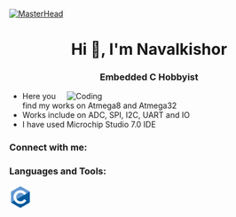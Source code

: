 [![MasterHead](https://user-images.githubusercontent.com/111571035/185776413-ed4a12bf-7987-486d-854e-0ed04921d186.jpg)](https://navalkishor768.io)
<h1 align="center">Hi 👋, I'm Navalkishor</h1>
<h3 align="center">Embedded C Hobbyist</h3>
<img align="right" alt="Coding" width="400" src="https://user-images.githubusercontent.com/111571035/185776368-1962e09c-cf07-423c-bcd2-819eb27f70a7.jpg">

- Here you find my works on Atmega8 and Atmega32
- Works include on ADC, SPI, I2C, UART and IO
- I have used Microchip Studio 7.0 IDE

<h3 align="left">Connect with me:</h3>
<p align="left">
</p>

<h3 align="left">Languages and Tools:</h3>
<p align="left"> <a href="https://www.cprogramming.com/" target="_blank" rel="noreferrer"> <img src="https://raw.githubusercontent.com/devicons/devicon/master/icons/c/c-original.svg" alt="c" width="40" height="40"/> </a> </p>

